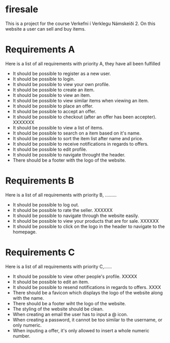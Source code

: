 # firesale
This is a project for the course Verkefni í Verklegu Námskeiði 2. On this website a user can sell and buy items.

# Requirements A
Here is a list of all requirements with priority A, they have all been fulfilled
- It should be possible to register as a new user. 
- It should be possible to login.
- It should be possible to view your own profile.
- It should be possible to create an item.
- It should be possible to view an item.
- It should be possible to view similar items when viewing an item.
- It should be possible to place an offer.
- It should be possible to accept an offer.
- It should be possible to checkout (after an offer has been accepter). XXXXXXX
- It should be possible to view a list of items.
- It should be possible to search on a item based on it's name.
- It should be possible to sort the item list after name and price.
- It should be possible to receive notifications in regards to offers.
- It should be possible to edit profile.
- It should be possible to navigate throught the header.
- There should be a footer with the logo of the website.

# Requirements B
Here is a list of all requirements with priority B, .........
- It should be possible to log out.
- It should be possible to rate the seller. XXXXXX
- It should be possible to navigate through the website easily.
- It should be possible to view your products that are for sale. XXXXXX
- It should be possible to click on the logo in the header to navigate to the homepage.

# Requirements C
Here is a list of all requirements with priority C,......
- It should be possible to view other people's profile. XXXXX
- It should be possible to edit an item.  
- It should be possible to resend notifications in regards to offers. XXXX
- There should be a favicon which displays the logo of the website along with the name.
- There should be a footer wiht the logo of the website.
- The styling of the website should be clean.
- When creating an email the user has to input a @ icon.
- When creating a password, it cannot be too similar to the username, or only numeric.
- When inputing a offer, it's only allowed to insert a whole numeric number.



